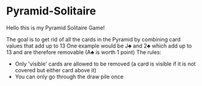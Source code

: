 # Pyramid-Solitaire

Hello this is my Pyramid Solitaire Game! 

The goal is to get rid of all the cards in the Pyramid by combining card values that add up to 13
One example would be J♣ and 2♣ which add up to 13 and are therefore removable (A♣ is worth 1 point) 
The rules:
 - Only 'visible' cards are allowed to be removed (a card is visible if it is not covered but either card above it) 
 - You can only go through the draw pile once 
